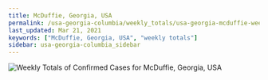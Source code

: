 ```yaml
---
title: McDuffie, Georgia, USA
permalink: /usa-georgia-columbia/weekly_totals/usa-georgia-mcduffie-weekly_totals.html
last_updated: Mar 21, 2021
keywords: ["McDuffie, Georgia, USA", "weekly totals"]
sidebar: usa-georgia-columbia_sidebar
---
```


![Weekly Totals of Confirmed Cases for McDuffie, Georgia, USA](/covid_tracker/images/graphs/usa-georgia-mcduffie-weekly_totals_graph.png)
